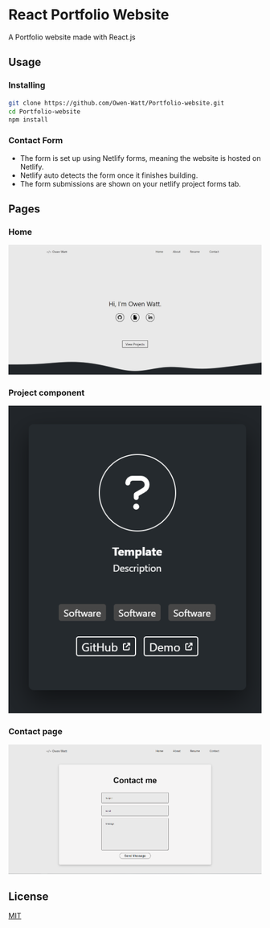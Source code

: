 # React Portfolio Website

A Portfolio website made with React.js

## Usage
### Installing
```sh
git clone https://github.com/Owen-Watt/Portfolio-website.git
cd Portfolio-website
npm install
```
### Contact Form
- The form is set up using Netlify forms, meaning the website is hosted on Netlify.
- Netlify auto detects the form once it finishes building.
- The form submissions are shown on your netlify project forms tab.

## Pages
### Home
![Home page](/public/images/home.PNG "This is the home page.")

### Project component
![Projects component](/public/images/project.PNG "This is the Project component.")

### Contact page
![Contact page](/public/images/contact.PNG "This is the contact page.")

## License
[MIT](https://github.com/Owen-Watt/Portfolio-website/blob/main/LICENSE.md)
